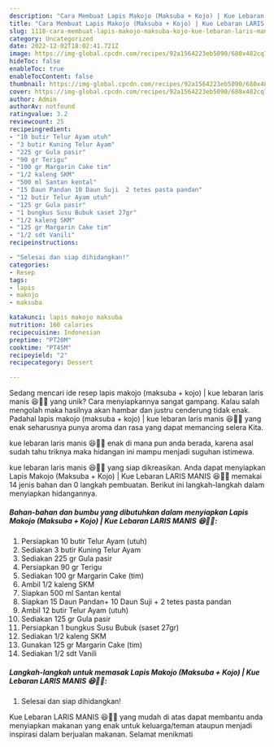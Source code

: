 ```yaml
---
description: "Cara Membuat Lapis Makojo (Maksuba + Kojo) | Kue Lebaran LARIS MANIS 😆🥰🤤 yang Enak"
title: "Cara Membuat Lapis Makojo (Maksuba + Kojo) | Kue Lebaran LARIS MANIS 😆🥰🤤 yang Enak"
slug: 1118-cara-membuat-lapis-makojo-maksuba-kojo-kue-lebaran-laris-manis-yang-enak
category: Uncategorized
date: 2022-12-02T18:02:41.721Z
image: https://img-global.cpcdn.com/recipes/92a1564223eb5090/680x482cq70/lapis-makojo-maksuba-kojo-kue-lebaran-laris-manis-foto-resep-utama.jpg
hideToc: false
enableToc: true
enableTocContent: false
thumbnail: https://img-global.cpcdn.com/recipes/92a1564223eb5090/680x482cq70/lapis-makojo-maksuba-kojo-kue-lebaran-laris-manis-foto-resep-utama.jpg
cover: https://img-global.cpcdn.com/recipes/92a1564223eb5090/680x482cq70/lapis-makojo-maksuba-kojo-kue-lebaran-laris-manis-foto-resep-utama.jpg
author: Admin
authorAv: notfound
ratingvalue: 3.2
reviewcount: 25
recipeingredient:
- "10 butir Telur Ayam utuh"
- "3 butir Kuning Telur Ayam"
- "225 gr Gula pasir"
- "90 gr Terigu"
- "100 gr Margarin Cake tim"
- "1/2 kaleng SKM"
- "500 ml Santan kental"
- "15 Daun Pandan 10 Daun Suji  2 tetes pasta pandan"
- "12 butir Telur Ayam utuh"
- "125 gr Gula pasir"
- "1 bungkus Susu Bubuk saset 27gr"
- "1/2 kaleng SKM"
- "125 gr Margarin Cake tim"
- "1/2 sdt Vanili"
recipeinstructions:

- "Selesai dan siap dihidangkan!"
categories:
- Resep
tags:
- lapis
- makojo
- maksuba

katakunci: lapis makojo maksuba 
nutrition: 160 calories
recipecuisine: Indonesian
preptime: "PT20M"
cooktime: "PT45M"
recipeyield: "2"
recipecategory: Dessert

---
```





Sedang mencari ide resep lapis makojo (maksuba + kojo) | kue lebaran laris manis 😆🥰🤤 yang unik? Cara menyiapkannya sangat gampang. Kalau salah mengolah maka hasilnya akan hambar dan justru cenderung tidak enak. Padahal lapis makojo (maksuba + kojo) | kue lebaran laris manis 😆🥰🤤 yang enak seharusnya punya aroma dan rasa yang dapat memancing selera Kita.




 kue lebaran laris manis 😆🥰🤤 enak di mana pun anda berada, karena asal sudah tahu triknya maka hidangan ini mampu menjadi suguhan istimewa.






 kue lebaran laris manis 😆🥰🤤 yang siap dikreasikan. Anda dapat menyiapkan Lapis Makojo (Maksuba + Kojo) | Kue Lebaran LARIS MANIS 😆🥰🤤 memakai 14 jenis bahan dan 0 langkah pembuatan. Berikut ini langkah-langkah dalam menyiapkan hidangannya.

<!--inarticleads1-->

##### Bahan-bahan dan bumbu yang dibutuhkan dalam menyiapkan Lapis Makojo (Maksuba + Kojo) | Kue Lebaran LARIS MANIS 😆🥰🤤:

1. Persiapkan 10 butir Telur Ayam (utuh)
1. Sediakan 3 butir Kuning Telur Ayam
1. Sediakan 225 gr Gula pasir
1. Persiapkan 90 gr Terigu
1. Sediakan 100 gr Margarin Cake (tim)
1. Ambil 1/2 kaleng SKM
1. Siapkan 500 ml Santan kental
1. Siapkan 15 Daun Pandan+ 10 Daun Suji + 2 tetes pasta pandan
1. Ambil 12 butir Telur Ayam (utuh)
1. Sediakan 125 gr Gula pasir
1. Persiapkan 1 bungkus Susu Bubuk (saset 27gr)
1. Sediakan 1/2 kaleng SKM
1. Gunakan 125 gr Margarin Cake (tim)
1. Sediakan 1/2 sdt Vanili




<!--inarticleads2-->

##### Langkah-langkah untuk memasak Lapis Makojo (Maksuba + Kojo) | Kue Lebaran LARIS MANIS 😆🥰🤤:


1. Selesai dan siap dihidangkan!



 Kue Lebaran LARIS MANIS 😆🥰🤤 yang mudah di atas dapat membantu anda menyiapkan makanan yang enak untuk keluarga/teman ataupun menjadi inspirasi dalam berjualan makanan. Selamat menikmati

